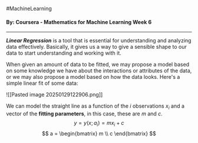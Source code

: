 #MachineLearning 
#### By: Coursera - Mathematics for Machine Learning Week 6
---
***Linear Regression*** is a tool that is essential for understanding and analyzing data effectively. Basically, it gives us a way to give a sensible shape to our data to start understanding and working with it.

When given an amount of data to be fitted, we may propose a model based on some knowledge we have about the interactions or attributes of the data, or we may also propose a model based on how the data looks. Here's a simple linear fit of some data:

![[Pasted image 20250129122906.png]]

We can model the straight line as a function of the $i$ observations $x_i$ and a vector of the **fitting parameters**, in this case, these are $m$ and $c$.
$$
y = y(x;a_{i})=mx_{i}+c
$$
$$
a = \begin{bmatrix} m \\ c \end{bmatrix}
$$
